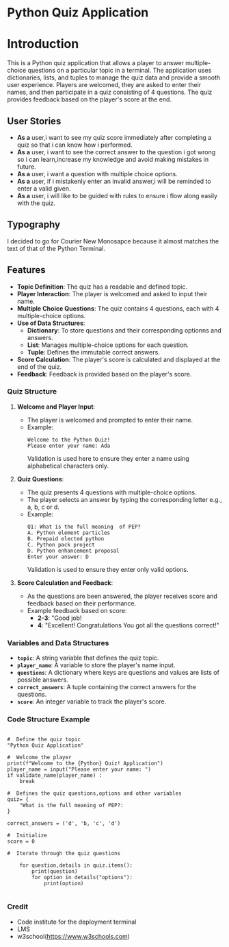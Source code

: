 
# Python Quiz Application

# Introduction
This is a Python quiz application that allows a player to answer multiple-choice questions on a particular topic in a terminal. The application uses dictionaries, lists, and tuples to manage the quiz data and provide a smooth user experience. Players are welcomed, they are asked to enter their names, and then participate in a quiz consisting of 4 questions. The quiz provides feedback based on the player's score at the end. 

## User Stories

- **As a** user,i want to see my quiz score immediately after completing a quiz so that i can know how i performed.
- **As a** user, i want to see the correct answer to the question i got wrong so i can learn,increase my knowledge and avoid making mistakes in future.
- **As a** user, i want a question with multiple choice options.
- **As a** user, if i mistakenly enter an invalid answer,i will be reminded to enter a valid given. 
- **As a** user, i will like to be guided with rules to ensure i flow along easily with the quiz.
## Typography

I decided to go for Courier New Monosapce because it almost matches the text of that of the Python Terminal.


## Features

- **Topic Definition**: The quiz has a readable and defined topic.
- **Player Interaction**: The player is welcomed and asked to input their name.
- **Multiple Choice Questions**: The quiz contains 4 questions, each with 4 multiple-choice options.
- **Use of Data Structures**:
  - **Dictionary**: To store questions and their corresponding optionns and answers.
  - **List**:  Manages multiple-choice options for each question.
  - **Tuple**: Defines the immutable correct answers.
- **Score Calculation**: The player's score is calculated and displayed at the end of the quiz.
- **Feedback**: Feedback is provided based on the player's score.
### Quiz Structure

1. **Welcome and Player Input**:
    - The player is welcomed and prompted to enter their name.
    - Example:
      ```
      Welcome to the Python Quiz!
      Please enter your name: Ada
      ```
      Validation is used here to ensure they enter a name using alphabetical characters only.

2. **Quiz Questions**:
    - The quiz presents 4 questions with multiple-choice options.
    - The player selects an answer by typing the corresponding letter e.g., a, b, c or d.
    - Example:
      ```
      Q1: What is the full meaning  of PEP?
      A. Python element particles
      B. Prepaid elected python
      C. Python pack project
      D. Python enhancement proposal
      Enter your answer: D
      ```
      Validation is used to ensure they enter only valid options.

3. **Score Calculation and Feedback**:
    - As the questions are been answered, the player receives  score and feedback based on their performance.
    - Example feedback based on score:
      - **2-3**: "Good job! 
      - **4**: "Excellent! Congratulations You got all the questions correct!"

### Variables and Data Structures

- **`topic`**: A string variable that defines the quiz topic.
- **`player_name`**: A variable to store the player's name input.
- **`questions`**: A dictionary where keys are questions and values are lists of possible answers.
- **`correct_answers`**: A tuple containing the correct answers for the questions.
- **`score`**: An integer variable to track the player's score.


### Code Structure Example
```

#  Define the quiz topic
"Python Quiz Application"

#  Welcome the player
print(f"Welcome to the {Python} Quiz! Application")
player_name = input("Please enter your name: ")
if validate_name(player_name) :
    break

#  Defines the quiz questions,options and other variables
quiz= {
    "What is the full meaning of PEP?: 
}

correct_answers = ('d', 'b, 'c', 'd')

#  Initialize 
score = 0

#  Iterate through the quiz questions

    for question,details in quiz.items():
        print(question)
        for option in details("options"):
            print(option)
               
```
       

###  Credit 

- Code institute for the deployment terminal
- LMS
- w3school(https://www.w3schools.com)

        